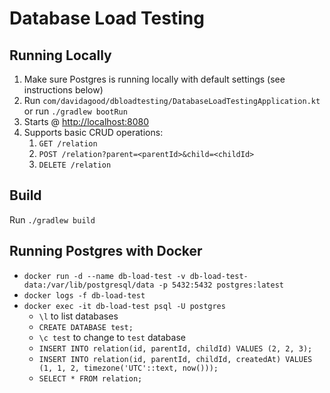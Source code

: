 # Database Load Testing

## Running Locally
1. Make sure Postgres is running locally with default settings (see instructions below)
1. Run `com/davidagood/dbloadtesting/DatabaseLoadTestingApplication.kt` or run `./gradlew bootRun`
1. Starts @ [http://localhost:8080](http://localhost:8080)
1. Supports basic CRUD operations:
    1. `GET /relation`
    1. `POST /relation?parent=<parentId>&child=<childId>`
    1. `DELETE /relation`
    
## Build
Run `./gradlew build`

## Running Postgres with Docker

- `docker run -d --name db-load-test -v db-load-test-data:/var/lib/postgresql/data -p 5432:5432 postgres:latest`
- `docker logs -f db-load-test`
- `docker exec -it db-load-test psql -U postgres`
    - `\l` to list databases
    - `CREATE DATABASE test;`
    - `\c test` to change to `test` database
    - `INSERT INTO relation(id, parentId, childId) VALUES (2, 2, 3);`
    - `INSERT INTO relation(id, parentId, childId, createdAt) VALUES (1, 1, 2, timezone('UTC'::text, now()));`
    - `SELECT * FROM relation;`
